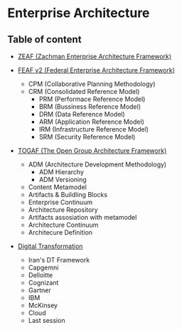 # Enterprise Architecture

## Table of content
- [ZEAF (Zachman Enterprise Architecture Framework)](./blob/main/zeaf.md)

- [FEAF v2 (Federal Enterprise Architecture Framework)]()
	- CPM (Collaborative Planning Methodology)
	- CRM (Consolidated Reference Model)
		- PRM (Performace Reference Model)
		- BRM (Bussiness Reference Model)
		- DRM (Data Reference Model)
		- ARM (Application Reference Model)
		- IRM (Infrastructure Reference Model)
		- SRM (Security Reference Model)
- [TOGAF (The Open Group Architecture Framework)]()
	- ADM (Architecture Development Methodology)
		- ADM Hierarchy
		- ADM Versioning
	- Content Metamodel
	- Artifacts & Buildling Blocks
	- Enterprise Continuum
	- Architecture Repository
	- Artifacts assosiation with metamodel
	- Architecture Continuum
	- Architecure Definition
- [Digital Transformation]()
	- Iran's DT Framework
	- Capgemni
	- Delloitte
	- Cognizant
	- Gartner
	- IBM
	- McKinsey
	- Cloud
	- Last session